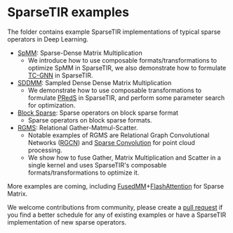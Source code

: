 # SparseTIR examples

The folder contains example SparseTIR implementations of typical sparse operators in Deep Learning.
- [SpMM](spmm/): Sparse-Dense Matrix Multiplication
  - We introduce how to use composable formats/transformations to optimize SpMM in SparseTIR, we also demonstrate how to formulate [TC-GNN](https://arxiv.org/pdf/2112.02052.pdf) in SparseTIR.
- [SDDMM](sddmm/): Sampled Dense Dense Matrix Multiplication
  - We demonstrate how to use composable transformations to formulate [PRedS](https://ieeexplore.ieee.org/document/9643711) in SparseTIR, and perform some parameter search for optimization.
- [Block Sparse](blocksparse/): Sparse operators on block sparse format
  - Sparse operators on block sparse formats.
- [RGMS](rgms/): Relational Gather-Matmul-Scatter.
  - Notable examples of RGMS are Relational Graph Convolutional Networks ([RGCN](https://arxiv.org/pdf/1703.06103.pdf)) and [Sparse Convolution](https://arxiv.org/pdf/1904.08755.pdf) for point cloud processing.
  - We show how to fuse Gather, Matrix Multiplication and Scatter in a single kernel and uses SparseTIR's composable formats/transformations to optimize it.


More examples are coming, including [FusedMM](https://arxiv.org/pdf/2011.06391.pdf)+[FlashAttention](https://arxiv.org/pdf/2205.14135.pdf) for Sparse Matrix.

We welcome contributions from community, please create a [pull request](https://github.com/uwsampl/sparsetir/pulls) if you find a better schedule for any of existing examples or have a SparseTIR implementation of new sparse operators.
